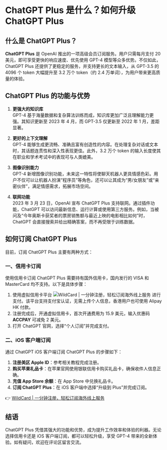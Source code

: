 # ChatGPT Plus 是什么？如何升级 ChatGPT Plus

## 什么是 ChatGPT Plus？

**ChatGPT Plus** 是 OpenAI 推出的一项高级会员订阅服务。用户只需每月支付 20 美元，即可享受更快的响应速度、优先使用 GPT-4 模型等众多优势。不仅如此，ChatGPT Plus 还提供了更稳定的服务，并支持更长的文本输入，从 GPT-3.5 的 4096 个 token 大幅提升至 3.2 万个 token（约 2.4 万单词），为用户带来更高质量的体验。

## ChatGPT Plus 的功能与优势

1. **更强大的知识库**  
   GPT-4 基于海量数据和复杂算法训练而成，知识库更加广泛且理解能力更强。其知识更新至 2023 年 4 月，而 GPT-3.5 仅更新至 2022 年 1 月，差距显著。

2. **更好的上下文理解**  
   GPT-4 能够生成更流畅、准确且富有创造性的内容。在处理复杂对话或文本时，其话题连贯性和深入性表现更佳。此外，3.2 万个 token 的输入长度使其在职业和学术考试中的表现可与人类媲美。

3. **图像识别能力**  
   GPT-4 新增图像识别功能，未来这一特性将使聊天机器人更具情感色彩。用户不仅可以让机器人扮演“程序员”等角色，还可以让其成为“男/女朋友”或“亲密伙伴”，满足情感需求，拓展市场空间。

4. **联网功能**  
   2023 年 3 月 23 日，OpenAI 宣布 ChatGPT Plus 支持联网。通过插件功能，ChatGPT 可以访问最新信息、运行计算或使用第三方服务。例如，当被问及“今年奥斯卡获奖者的票房销售额与最近上映的电影相比如何”时，ChatGPT 会直接搜索并给出精确答案，而不再受限于训练数据。

## 如何订阅 ChatGPT Plus

目前，订阅 ChatGPT Plus 主要有两种方式：

### 一、信用卡订阅

使用信用卡订阅 ChatGPT Plus 需要持有国外信用卡，国内发行的 VISA 和 MasterCard 均不支持。以下是具体步骤：

1. 使用虚拟信用卡平台 ![WildCard | 一分钟注册，轻松订阅海外线上服务](https://bbtdd.com/WildCard) 进行支付。该平台支持支付宝认证，无需上传个人信息，香港用户也可使用 Alipay HK 付款。
2. 注册完成后，开通虚拟信用卡，首次开通费用为 15.9 美元，输入优惠码 **ACCPAY** 可减免 2 美元。
3. 打开 ChatGPT 官网，选择“个人订阅”并完成支付。

### 二、iOS 客户端订阅

通过 ChatGPT iOS 客户端订阅 ChatGPT Plus 的步骤如下：

1. **注册美区 Apple ID**：参考相关教程完成注册。
2. **购买苹果礼品卡**：在苹果官网使用银联信用卡购买礼品卡，确保收件人信息正确。
3. **充值 App Store 余额**：在 App Store 中兑换礼品卡。
4. **订阅 ChatGPT Plus**：在 iOS 客户端中选择“升级到 Plus”并完成订阅。

👉 [WildCard | 一分钟注册，轻松订阅海外线上服务](https://bbtdd.com/WildCard)

## 结语

ChatGPT Plus 凭借其强大的功能和优势，成为提升工作效率和体验的利器。无论选择信用卡还是 iOS 客户端订阅，都可以轻松升级，享受 GPT-4 带来的全新体验。如有疑问，欢迎在评论区留言交流。